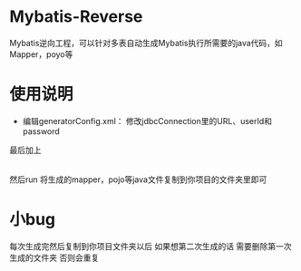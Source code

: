 # Mybatis-Reverse
Mybatis逆向工程，可以针对多表自动生成Mybatis执行所需要的java代码，如Mapper，poyo等

# 使用说明
+ 编辑generatorConfig.xml：
  <jdbcConnection driverClass="com.mysql.cj.jdbc.Driver"
                        connectionURL="jdbc:mysql://localhost:3306/beehive?characterEncoding=utf-8&amp;serverTimezone=UTC&amp;useSSL=false"
                        userId="root"
                        password="root">
        </jdbcConnection>
 修改jdbcConnection里的URL、userId和password
 
 最后加上
  <table tableName="要逆向工程的表名"></table>
然后run 将生成的mapper，pojo等java文件复制到你项目的文件夹里即可

# 小bug
每次生成完然后复制到你项目文件夹以后 如果想第二次生成的话 需要删除第一次生成的文件夹 否则会重复
